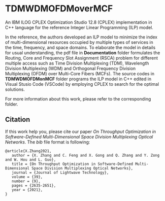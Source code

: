 # TDMWDMOFDMoverMCF
An IBM ILOG CPLEX Optimization Studio 12.8
(CPLEX) implementation in C++ language for the reference Integer Linear Programming (ILP) model.

In the reference, the authors developed an ILP model to minimize the index of multi-dimensional resources occupied by multiple types of services in the time, frequency, and space domains. To elaborate the model in details for usual understanding, the pdf file in **Documentation** folder formulates the Routing, Core and Frequency Slot Assignment (RSCA) problem for different multiple access such as Time Division Multiplexing (TDM), Wavelength Division Multiplexing (WDM) and Orthogonal Frequency Division Multiplexing (OFDM) over Multi-Core Fibers (MCFs). The source codes in **TDMWDMOFDMonMCF** folder programs the ILP model in C++ edited in Visual Stusio Code (VSCode) by employing CPLEX to search for the optimal solutions.

For more information about this work, please refer to the corresponding folder.

## Citation
If this work help you, please cite our paper *On Throughput Optimization in Software-Defined Multi-Dimensional Space Division Multiplexing Optical Networks*. The *bib* file format is following:
```
@article{X.Zhang2021,
   author = {X. Zhang and C. Feng and X. Gong and Q. Zhang and Y. Zong and W. Hou and L. Guo},
   title = {On Throughput Optimization in Software-Defined Multi-Dimensional Space Division Multiplexing Optical Networks},
   journal = {Journal of Lightwave Technology},
   volume = {39},
   number = {9},
   pages = {2635-2651},
   year = {2021},
}
```